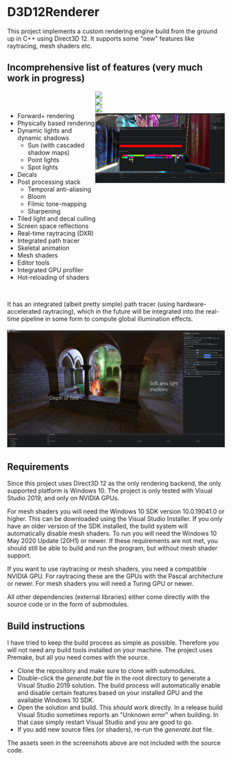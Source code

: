# D3D12Renderer

This project implements a custom rendering engine build from the ground up in C++ using Direct3D 12. 
It supports some "new" features like raytracing, mesh shaders etc. 


## Incomprehensive list of features (very much work in progress)

<img align="right" src="assets/samples/raster.png" width="300"/>
<img align="right" width="100%" />

<img align="right" src="assets/samples/raster2.png" width="300"/>
<img align="right" width="100%" />

<img align="right" src="assets/samples/raster3.png" width="300"/>
<img align="right" width="100%" />

<img align="right" src="assets/samples/profiler.png" width="300"/>

<p align="left">

- Forward+ rendering
- Physically based rendering
- Dynamic lights and dynamic shadows
	- Sun (with cascaded shadow maps)
	- Point lights
	- Spot lights
- Decals
- Post processing stack
	- Temporal anti-aliasing
	- Bloom
	- Filmic tone-mapping
	- Sharpening
- Tiled light and decal culling
- Screen space reflections
- Real-time raytracing (DXR)
- Integrated path tracer
- Skeletal animation
- Mesh shaders
- Editor tools
- Integrated GPU profiler
- Hot-reloading of shaders

</p>

<img width="100%" />








It has an integrated (albeit pretty simple) path tracer (using hardware-accelerated raytracing), which in the future will be integrated into the real-time pipeline in some form to compute global illumination effects.

<img src="assets/samples/path_trace.png" width="512"/><br>

## Requirements

Since this project uses Direct3D 12 as the only rendering backend, the only supported platform is Windows 10. 
The project is only tested with Visual Studio 2019, and only on NVIDIA GPUs.

For mesh shaders you will need the Windows 10 SDK version 10.0.19041.0 or higher.
This can be downloaded using the Visual Studio Installer.
If you only have an older version of the SDK installed, the build system will automatically disable mesh shaders. 
To run you will need the Windows 10 May 2020 Update (20H1) or newer.
If these requirements are not met, you should still be able to build and run the program, but without mesh shader support.

If you want to use raytracing or mesh shaders, you need a compatible NVIDIA GPU. 
For raytracing these are the GPUs with the Pascal architecture or newer.
For mesh shaders you will need a Turing GPU or newer.

All other dependencies (external libraries) either come directly with the source code or in the form of submodules.


## Build instructions

I have tried to keep the build process as simple as possible.
Therefore you will not need any build tools installed on your machine.
The project uses Premake, but all you need comes with the source.

- Clone the repository and make sure to clone with submodules. 
- Double-click the _generate.bat_ file in the root directory to generate a Visual Studio 2019 solution.
The build process will automatically enable and disable certain features based on your installed GPU and the available Windows 10 SDK.
- Open the solution and build. 
This _should_ work directly. 
In a release build Visual Studio sometimes reports an "Unknown error" when building. 
In that case simply restart Visual Studio and you are good to go.
- If you add new source files (or shaders), re-run the _generate.bat_ file.

The assets seen in the screenshots above are not included with the source code. 




